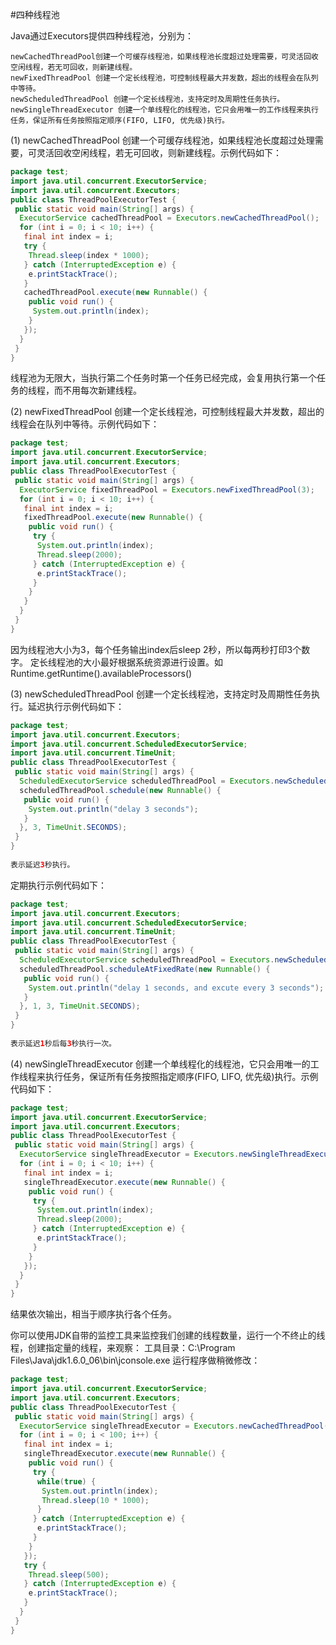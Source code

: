 #四种线程池

Java通过Executors提供四种线程池，分别为：
```
newCachedThreadPool创建一个可缓存线程池，如果线程池长度超过处理需要，可灵活回收空闲线程，若无可回收，则新建线程。
newFixedThreadPool 创建一个定长线程池，可控制线程最大并发数，超出的线程会在队列中等待。
newScheduledThreadPool 创建一个定长线程池，支持定时及周期性任务执行。
newSingleThreadExecutor 创建一个单线程化的线程池，它只会用唯一的工作线程来执行任务，保证所有任务按照指定顺序(FIFO, LIFO, 优先级)执行。
```
 

(1) newCachedThreadPool
创建一个可缓存线程池，如果线程池长度超过处理需要，可灵活回收空闲线程，若无可回收，则新建线程。示例代码如下：

```Java
package test;  
import java.util.concurrent.ExecutorService;  
import java.util.concurrent.Executors;  
public class ThreadPoolExecutorTest {  
 public static void main(String[] args) {  
  ExecutorService cachedThreadPool = Executors.newCachedThreadPool();  
  for (int i = 0; i < 10; i++) {  
   final int index = i;  
   try {  
    Thread.sleep(index * 1000);  
   } catch (InterruptedException e) {  
    e.printStackTrace();  
   }  
   cachedThreadPool.execute(new Runnable() {  
    public void run() {  
     System.out.println(index);  
    }  
   });  
  }  
 }  
}  
``` 

线程池为无限大，当执行第二个任务时第一个任务已经完成，会复用执行第一个任务的线程，而不用每次新建线程。
 
(2) newFixedThreadPool
创建一个定长线程池，可控制线程最大并发数，超出的线程会在队列中等待。示例代码如下：

```Java
package test;  
import java.util.concurrent.ExecutorService;  
import java.util.concurrent.Executors;  
public class ThreadPoolExecutorTest {  
 public static void main(String[] args) {  
  ExecutorService fixedThreadPool = Executors.newFixedThreadPool(3);  
  for (int i = 0; i < 10; i++) {  
   final int index = i;  
   fixedThreadPool.execute(new Runnable() {  
    public void run() {  
     try {  
      System.out.println(index);  
      Thread.sleep(2000);  
     } catch (InterruptedException e) {  
      e.printStackTrace();  
     }  
    }  
   }  
  }  
 }  
}  
```
因为线程池大小为3，每个任务输出index后sleep 2秒，所以每两秒打印3个数字。
定长线程池的大小最好根据系统资源进行设置。如Runtime.getRuntime().availableProcessors()

 

(3)  newScheduledThreadPool
创建一个定长线程池，支持定时及周期性任务执行。延迟执行示例代码如下：

```Java
package test;  
import java.util.concurrent.Executors;  
import java.util.concurrent.ScheduledExecutorService;  
import java.util.concurrent.TimeUnit;  
public class ThreadPoolExecutorTest {  
 public static void main(String[] args) {  
  ScheduledExecutorService scheduledThreadPool = Executors.newScheduledThreadPool(5);  
  scheduledThreadPool.schedule(new Runnable() {  
   public void run() {  
    System.out.println("delay 3 seconds");  
   }  
  }, 3, TimeUnit.SECONDS);  
 }  
}  
 
表示延迟3秒执行。
```

定期执行示例代码如下：

```Java
package test;  
import java.util.concurrent.Executors;  
import java.util.concurrent.ScheduledExecutorService;  
import java.util.concurrent.TimeUnit;  
public class ThreadPoolExecutorTest {  
 public static void main(String[] args) {  
  ScheduledExecutorService scheduledThreadPool = Executors.newScheduledThreadPool(5);  
  scheduledThreadPool.scheduleAtFixedRate(new Runnable() {  
   public void run() {  
    System.out.println("delay 1 seconds, and excute every 3 seconds");  
   }  
  }, 1, 3, TimeUnit.SECONDS);  
 }  
}  
 
表示延迟1秒后每3秒执行一次。
```
 

(4) newSingleThreadExecutor
创建一个单线程化的线程池，它只会用唯一的工作线程来执行任务，保证所有任务按照指定顺序(FIFO, LIFO, 优先级)执行。示例代码如下：

```Java
package test;  
import java.util.concurrent.ExecutorService;  
import java.util.concurrent.Executors;  
public class ThreadPoolExecutorTest {  
 public static void main(String[] args) {  
  ExecutorService singleThreadExecutor = Executors.newSingleThreadExecutor();  
  for (int i = 0; i < 10; i++) {  
   final int index = i;  
   singleThreadExecutor.execute(new Runnable() {  
    public void run() {  
     try {  
      System.out.println(index);  
      Thread.sleep(2000);  
     } catch (InterruptedException e) {  
      e.printStackTrace();  
     }  
    }  
   });  
  }  
 }  
}  
``` 
 
结果依次输出，相当于顺序执行各个任务。

你可以使用JDK自带的监控工具来监控我们创建的线程数量，运行一个不终止的线程，创建指定量的线程，来观察：
工具目录：C:\Program Files\Java\jdk1.6.0_06\bin\jconsole.exe
运行程序做稍微修改：

```Java
package test;  
import java.util.concurrent.ExecutorService;  
import java.util.concurrent.Executors;  
public class ThreadPoolExecutorTest {  
 public static void main(String[] args) {  
  ExecutorService singleThreadExecutor = Executors.newCachedThreadPool();  
  for (int i = 0; i < 100; i++) {  
   final int index = i;  
   singleThreadExecutor.execute(new Runnable() {  
    public void run() {  
     try {  
      while(true) {  
       System.out.println(index);  
       Thread.sleep(10 * 1000);  
      }  
     } catch (InterruptedException e) {  
      e.printStackTrace();  
     }  
    }  
   });  
   try {  
    Thread.sleep(500);  
   } catch (InterruptedException e) {  
    e.printStackTrace();  
   }  
  }  
 }  
}  
``` 
